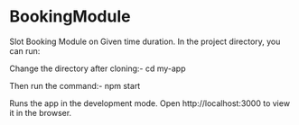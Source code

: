 # BookingModule
Slot Booking Module on Given time duration.
In the project directory, you can run:

Change the directory after cloning:- cd my-app

Then run the command:- npm start

Runs the app in the development mode. Open http://localhost:3000 to view it in the browser.
